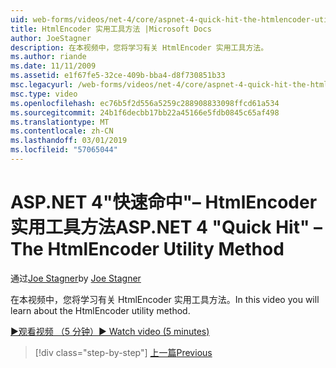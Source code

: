 ```yaml
---
uid: web-forms/videos/net-4/core/aspnet-4-quick-hit-the-htmlencoder-utility-method
title: HtmlEncoder 实用工具方法 |Microsoft Docs
author: JoeStagner
description: 在本视频中，您将学习有关 HtmlEncoder 实用工具方法。
ms.author: riande
ms.date: 11/11/2009
ms.assetid: e1f67fe5-32ce-409b-bba4-d8f730851b33
msc.legacyurl: /web-forms/videos/net-4/core/aspnet-4-quick-hit-the-htmlencoder-utility-method
msc.type: video
ms.openlocfilehash: ec76b5f2d556a5259c288908833098ffcd61a534
ms.sourcegitcommit: 24b1f6decbb17bb22a45166e5fdb0845c65af498
ms.translationtype: MT
ms.contentlocale: zh-CN
ms.lasthandoff: 03/01/2019
ms.locfileid: "57065044"
---
```

<a name="aspnet-4-quick-hit--the-htmlencoder-utility-method"></a><span data-ttu-id="416e3-103">ASP.NET 4"快速命中"– HtmlEncoder 实用工具方法</span><span class="sxs-lookup"><span data-stu-id="416e3-103">ASP.NET 4 "Quick Hit" – The HtmlEncoder Utility Method</span></span>
====================
<span data-ttu-id="416e3-104">通过[Joe Stagner](https://github.com/JoeStagner)</span><span class="sxs-lookup"><span data-stu-id="416e3-104">by [Joe Stagner](https://github.com/JoeStagner)</span></span>

<span data-ttu-id="416e3-105">在本视频中，您将学习有关 HtmlEncoder 实用工具方法。</span><span class="sxs-lookup"><span data-stu-id="416e3-105">In this video you will learn about the HtmlEncoder utility method.</span></span>

[<span data-ttu-id="416e3-106">&#9654;观看视频 （5 分钟）</span><span class="sxs-lookup"><span data-stu-id="416e3-106">&#9654; Watch video (5 minutes)</span></span>](https://channel9.msdn.com/Blogs/ASP-NET-Site-Videos/aspnet-4-quick-hit-the-htmlencoder-utility-method)

> [!div class="step-by-step"]
> [<span data-ttu-id="416e3-107">上一篇</span><span class="sxs-lookup"><span data-stu-id="416e3-107">Previous</span></span>](aspnet-4-quick-hit-predictable-client-ids.md)
